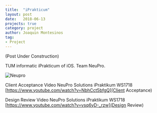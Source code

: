 ```yaml
---
title:  "iPrakticum"
layout: post
date:   2018-06-13
projects: true
category: project
author: Joaquin Montesinos
tag:
- Project
---
```


(Post Under Construction)

TUM informatic iPrakticum of iOS. Team NeuPro.

 

![Neupro]({{site.baseurl}}/assets/images/posts/neupro.png)



Client Acceptance Video NeuPro Solutions iPraktikum WS1718 
[https://www.youtube.com/watch?v=NbhCct5bfgQ](Client Acceptance) 

Design Review Video NeuPro Solutions iPraktikum WS1718
[https://www.youtube.com/watch?v=vsq6yD-_rzw](Design Review)  



